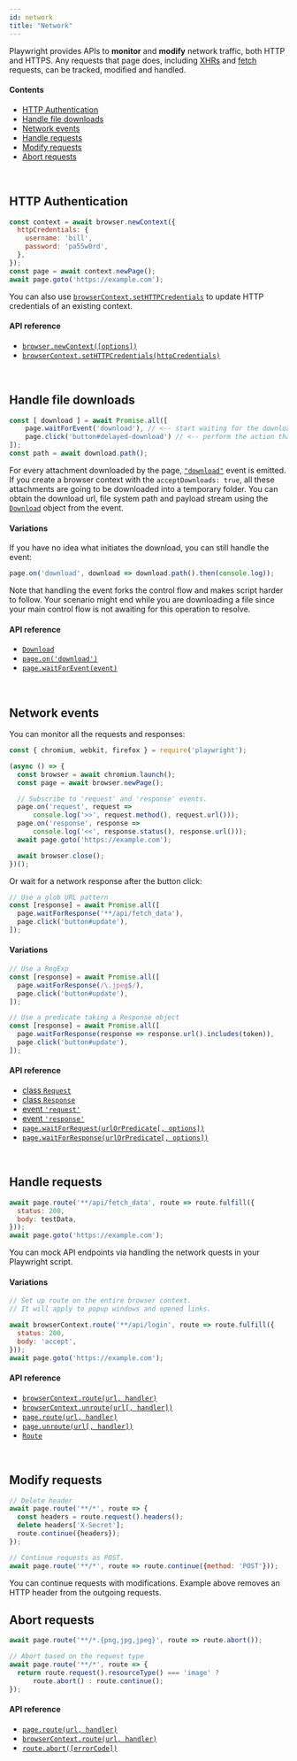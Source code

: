 ```yaml
---
id: network
title: "Network"
---
```



Playwright provides APIs to **monitor** and **modify** network traffic, both HTTP and HTTPS.
Any requests that page does, including [XHRs](https://developer.mozilla.org/en-US/docs/Web/API/XMLHttpRequest) and
[fetch](https://developer.mozilla.org/en-US/docs/Web/API/Fetch_API) requests, can be tracked, modified and handled.

#### Contents
  - [HTTP Authentication](#http-authentication)
  - [Handle file downloads](#handle-file-downloads)
  - [Network events](#network-events)
  - [Handle requests](#handle-requests)
  - [Modify requests](#modify-requests)
  - [Abort requests](#abort-requests)

<br/>

## HTTP Authentication

```js
const context = await browser.newContext({
  httpCredentials: {
    username: 'bill',
    password: 'pa55w0rd',
  },
});
const page = await context.newPage();
await page.goto('https://example.com');
```

You can also use [`browserContext.setHTTPCredentials`](./class-browser.md#browsercontextsethttpcredentialshttpcredentials) to update HTTP credentials of an existing context.

#### API reference

- [`browser.newContext([options])`](./class-browser.md#browsernewcontextoptions)
- [`browserContext.setHTTPCredentials(httpCredentials)`](./class-browsercontext.md#browsercontextsethttpcredentialshttpcredentials)

<br/>

## Handle file downloads

```js
const [ download ] = await Promise.all([
	page.waitForEvent('download'), // <-- start waiting for the download
	page.click('button#delayed-download') // <-- perform the action that directly or indirectly initiates it.
]);
const path = await download.path();
```

For every attachment downloaded by the page, [`"download"`](https://github.com/microsoft/playwright/blob/master/docs/api/class-page.md#event-download) event is emitted. If you create a browser context with the `acceptDownloads: true`, all these attachments are going to be downloaded into a temporary folder. You can obtain the download url, file system path and payload stream using the [`Download`](https://github.com/microsoft/playwright/blob/master/docs/api/class-download.md#class-download) object from the event.

#### Variations

If you have no idea what initiates the download, you can still handle the event:

```js
page.on('download', download => download.path().then(console.log));
```

Note that handling the event forks the control flow and makes script harder to follow. Your scenario might end while you are downloading a file since your main control flow is not awaiting for this operation to resolve.

#### API reference

- [`Download`](https://github.com/microsoft/playwright/blob/master/docs/class-download.md)
- [`page.on('download')`](./class-page.md#event-download)
- [`page.waitForEvent(event)`](./class-page.md#pagewaitforeventevent-optionsorpredicate)

<br/>

## Network events

You can monitor all the requests and responses:

```js
const { chromium, webkit, firefox } = require('playwright');

(async () => {
  const browser = await chromium.launch();
  const page = await browser.newPage();

  // Subscribe to 'request' and 'response' events.
  page.on('request', request =>
      console.log('>>', request.method(), request.url()));
  page.on('response', response =>
      console.log('<<', response.status(), response.url()));
  await page.goto('https://example.com');

  await browser.close();
})();
```

Or wait for a network response after the button click:

```js
// Use a glob URL pattern
const [response] = await Promise.all([
  page.waitForResponse('**/api/fetch_data'),
  page.click('button#update'),
]);
```

#### Variations

```js
// Use a RegExp
const [response] = await Promise.all([
  page.waitForResponse(/\.jpeg$/),
  page.click('button#update'),
]);

// Use a predicate taking a Response object
const [response] = await Promise.all([
  page.waitForResponse(response => response.url().includes(token)),
  page.click('button#update'),
]);
```

#### API reference

- [class `Request`](./class-request.md#class-request)
- [class `Response`](./class-response.md#class-response)
- [event `'request'`](./class-page.md#event-request)
- [event `'response'`](./class-page.md#event-response)
- [`page.waitForRequest(urlOrPredicate[, options])`](./class-page.md#pagewaitforrequesturlorpredicate-options)
- [`page.waitForResponse(urlOrPredicate[, options])`](./class-page.md#pagewaitforresponseurlorpredicate-options)

<br/>

## Handle requests

```js
await page.route('**/api/fetch_data', route => route.fulfill({
  status: 200,
  body: testData,
}));
await page.goto('https://example.com');
```

You can mock API endpoints via handling the network quests in your Playwright script.

#### Variations

```js
// Set up route on the entire browser context.
// It will apply to popup windows and opened links.

await browserContext.route('**/api/login', route => route.fulfill({
  status: 200,
  body: 'accept',
}));
await page.goto('https://example.com');
```

#### API reference

- [`browserContext.route(url, handler)`](./class-browsercontext.md#browsercontextrouteurl-handler)
- [`browserContext.unroute(url[, handler])`](./class-browsercontext.md#browsercontextunrouteurl-handler)
- [`page.route(url, handler)`](./class-page.md#pagerouteurl-handler)
- [`page.unroute(url[, handler])`](./class-page.md#pageunrouteurl-handler)
- [`Route`](./class-route.md#class-route)

<br/>

## Modify requests

```js
// Delete header
await page.route('**/*', route => {
  const headers = route.request().headers();
  delete headers['X-Secret'];
  route.continue({headers});
});

// Continue requests as POST.
await page.route('**/*', route => route.continue({method: 'POST'}));
```

You can continue requests with modifications. Example above removes an HTTP header from the outgoing requests.

## Abort requests

```js
await page.route('**/*.{png,jpg,jpeg}', route => route.abort());

// Abort based on the request type
await page.route('**/*', route => {
  return route.request().resourceType() === 'image' ?
      route.abort() : route.continue();
});
```

#### API reference

- [`page.route(url, handler)`](./class-page.md#pagerouteurl-handler)
- [`browserContext.route(url, handler)`](./class-browsercontext.md#browsercontextrouteurl-handler)
- [`route.abort([errorCode])`](./class-route.md#routeaborterrorcode)

<br/>
